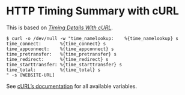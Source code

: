 <!---
  # This file is distributed under the Creative Commons Attribution 4.0
  # International License. To view a copy of this license, please visit
  # <http://creativecommons.org/licenses/by/4.0/>.

  collections:
    - 'command-line'
    - 'notes'
  git: '$Metadata$'
  twigTemplate: .templates/base-note.html.twig
--->

HTTP Timing Summary with cURL
=============================

This is based on *[Timing Details With cURL][]*.

``` shell
$ curl -o /dev/null -w "time_namelookup:    %{time_namelookup} s
time_connect:       %{time_connect} s
time_appconnect:    %{time_appconnect} s
time_pretransfer:   %{time_pretransfer} s
time_redirect:      %{time_redirect} s
time_starttransfer: %{time_starttransfer} s
time_total:         %{time_total} s
" -s [WEBSITE-URL]
```

See [cURL’s documentation][] for all available variables.

  [Timing Details With cURL]: <https://blog.josephscott.org/2011/10/14/timing-details-with-curl/>
  [cURL’s documentation]: <https://curl.se/docs/manpage.html#-w>

